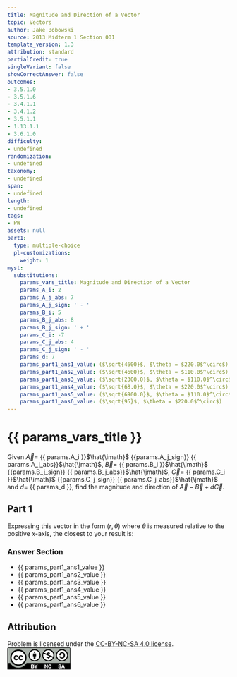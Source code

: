 ```yaml
---
title: Magnitude and Direction of a Vector
topic: Vectors
author: Jake Bobowski
source: 2013 Midterm 1 Section 001
template_version: 1.3
attribution: standard
partialCredit: true
singleVariant: false
showCorrectAnswer: false
outcomes:
- 3.5.1.0
- 3.5.1.6
- 3.4.1.1
- 3.4.1.2
- 3.5.1.1
- 1.13.1.1
- 3.6.1.0
difficulty:
- undefined
randomization:
- undefined
taxonomy:
- undefined
span:
- undefined
length:
- undefined
tags:
- PW
assets: null
part1:
  type: multiple-choice
  pl-customizations:
    weight: 1
myst:
  substitutions:
    params_vars_title: Magnitude and Direction of a Vector
    params_A_i: 2
    params_A_j_abs: 7
    params_A_j_sign: ' - '
    params_B_i: 5
    params_B_j_abs: 8
    params_B_j_sign: ' + '
    params_C_i: -7
    params_C_j_abs: 4
    params_C_j_sign: ' - '
    params_d: 7
    params_part1_ans1_value: ($\sqrt{4600}$, $\theta = $220.0$^\circ$)
    params_part1_ans2_value: ($\sqrt{4600}$, $\theta = $110.0$^\circ$)
    params_part1_ans3_value: ($\sqrt{2300.0}$, $\theta = $110.0$^\circ$)
    params_part1_ans4_value: ($\sqrt{68.0}$, $\theta = $220.0$^\circ$)
    params_part1_ans5_value: ($\sqrt{6900.0}$, $\theta = $110.0$^\circ$)
    params_part1_ans6_value: ($\sqrt{95}$, $\theta = $220.0$^\circ$)
---
```

# {{ params_vars_title }}
Given $\vec{A} =$ {{ params.A_i }}$\hat{\imath}$ {{params.A_j_sign}} {{ params.A_j_abs}}$\hat{\jmath}$, $\vec{B} =$ {{ params.B_i }}$\hat{\imath}$ {{params.B_j_sign}} {{ params.B_j_abs}}$\hat{\jmath}$, $\vec{C} =$ {{ params.C_i }}$\hat{\imath}$ {{params.C_j_sign}} {{ params.C_j_abs}}$\hat{\jmath}$ and $d=$ {{ params_d }}, find the magnitude and direction of $\vec{A}-\vec{B}+d\vec{C}$.

## Part 1

Expressing this vector in the form $(r,\theta)$ where $\theta$ is measured relative to the positive $x$-axis, the closest to your result is:

### Answer Section

- {{ params_part1_ans1_value }}
- {{ params_part1_ans2_value }}
- {{ params_part1_ans3_value }}
- {{ params_part1_ans4_value }}
- {{ params_part1_ans5_value }}
- {{ params_part1_ans6_value }}

## Attribution

Problem is licensed under the [CC-BY-NC-SA 4.0 license](https://creativecommons.org/licenses/by-nc-sa/4.0/).<br> ![The Creative Commons 4.0 license requiring attribution-BY, non-commercial-NC, and share-alike-SA license.](https://raw.githubusercontent.com/firasm/bits/master/by-nc-sa.png)